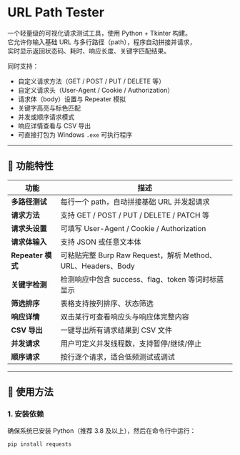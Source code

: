 # URL Path Tester

一个轻量级的可视化请求测试工具，使用 Python + Tkinter 构建。  
它允许你输入基础 URL 与多行路径（path），程序自动拼接并请求，  
实时显示返回状态码、耗时、响应长度、关键字匹配结果。  

同时支持：
- 自定义请求方法（GET / POST / PUT / DELETE 等）
- 自定义请求头（User-Agent / Cookie / Authorization）
- 请求体（body）设置与 Repeater 模拟
- 关键字高亮与标色匹配
- 并发或顺序请求模式
- 响应详情查看与 CSV 导出
- 可直接打包为 Windows `.exe` 可执行程序

---

## 🧩 功能特性

| 功能 | 描述 |
|------|------|
| **多路径测试** | 每行一个 path，自动拼接基础 URL 并发起请求 |
| **请求方法** | 支持 GET / POST / PUT / DELETE / PATCH 等 |
| **请求头设置** | 可填写 User-Agent / Cookie / Authorization |
| **请求体输入** | 支持 JSON 或任意文本体 |
| **Repeater 模式** | 可粘贴完整 Burp Raw Request，解析 Method、URL、Headers、Body |
| **关键字检测** | 检测响应中包含 success、flag、token 等词时标蓝显示 |
| **筛选排序** | 表格支持按列排序、状态筛选 |
| **响应详情** | 双击某行可查看响应头与响应体完整内容 |
| **CSV 导出** | 一键导出所有请求结果到 CSV 文件 |
| **并发请求** | 用户可定义并发线程数，支持暂停/继续/停止 |
| **顺序请求** | 按行逐个请求，适合低频测试或调试 |

---

## 🚀 使用方法

### 1. 安装依赖

确保系统已安装 Python（推荐 3.8 及以上），然后在命令行中运行：

```bash
pip install requests
